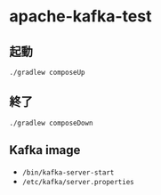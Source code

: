 # apache-kafka-test

## 起動
```
./gradlew composeUp
```

## 終了
```
./gradlew composeDown
```

## Kafka image
- `/bin/kafka-server-start`
- `/etc/kafka/server.properties`
